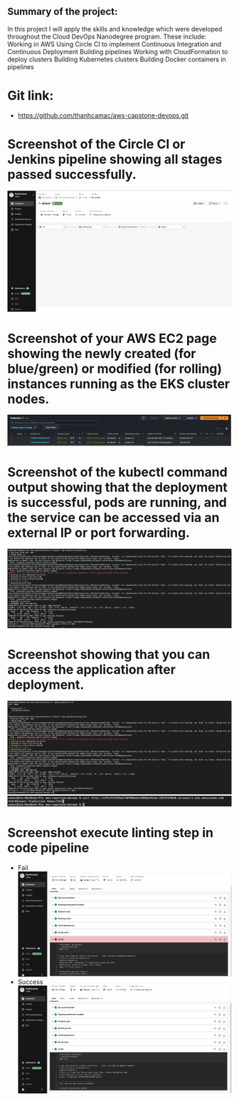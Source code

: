 ## Summary of the project:
In this project I will apply the skills and knowledge which were developed throughout the Cloud DevOps Nanodegree program. These include:
Working in AWS
Using Circle CI to implement Continuous Integration and Continuous Deployment
Building pipelines
Working with CloudFormation to deploy clusters
Building Kubernetes clusters
Building Docker containers in pipelines
# Git link:
- https://github.com/thanhcamac/aws-capstone-devops.git
# Screenshot of the Circle CI or Jenkins pipeline showing all stages passed successfully.
![S1](./screenshots/SCREENSHOT01.png)
# Screenshot of your AWS EC2 page showing the newly created (for blue/green) or modified (for rolling) instances running as the EKS cluster nodes.
![S2](./screenshots/SCREENSHOT02.png)
# Screenshot of the kubectl command output showing that the deployment is successful, pods are running, and the service can be accessed via an external IP or port forwarding.
![S3](./screenshots/SCREENSHOT03.png)
# Screenshot showing that you can access the application after deployment.
![S4](./screenshots/SCREENSHOT04_1.png)
![S4](./screenshots/SCREENSHOT04_2.png)
# Screenshot execute linting step in code pipeline
- Fail
![S5](./screenshots/SCREENSHOT05_1.png)
- Success
![S5](./screenshots/SCREENSHOT05_2.png)
